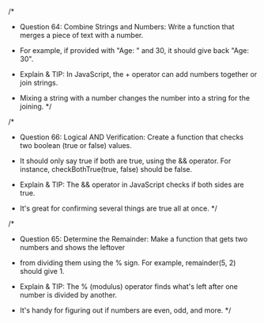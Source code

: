 /*
* Question 64: Combine Strings and Numbers: Write a function that merges a piece of text with a number. 
* For example, if provided with "Age: " and 30, it should give back "Age: 30".

* Explain & TIP: In JavaScript, the + operator can add numbers together or join strings. 
* Mixing a string with a number changes the number into a string for the joining.
*/

/*
* Question 66: Logical AND Verification: Create a function that checks two boolean (true or false) values. 
* It should only say true if both are true, using the && operator. For instance, checkBothTrue(true, false) should be false.

* Explain & TIP: The && operator in JavaScript checks if both sides are true. 
* It's great for confirming several things are true all at once.
*/

/*
* Question 65: Determine the Remainder: Make a function that gets two numbers and shows the leftover 
* from dividing them using the % sign. For example, remainder(5, 2) should give 1.

* Explain & TIP: The % (modulus) operator finds what's left after one number is divided by another. 
* It's handy for figuring out if numbers are even, odd, and more.
*/